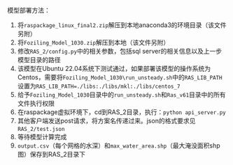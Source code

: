 模型部署方法：

1. 将`raspackage_linux_final2.zip`解压到本地anaconda3的环境目录（该文件另附）
2. 将`Foziling_Model_1030.zip`解压到本地（该文件另附）
3. 修改`RAS_2/config.py`中的相关参数，包括sql server的相关信息以及上一步模型目录的路径
4. 该模型在Ubuntu 22.04系统下测试通过，如果部署该模型的操作系统为Centos，需要将`Foziling_Model_1030\run_unsteady.sh`中的`RAS_LIB_PATH`设置为`RAS_LIB_PATH=./libs:./libs/mkl:./libs/centos_7 `
5. 给予`Foziling_Model_1030`目录中的`run_unsteady.sh`和`Ras_v61`目录中的所有文件执行权限
6. 在raspackage虚拟环境下，cd到RAS_2目录，执行：`python api_server.py`
7. 其他客户端发送post请求，将方案名传递过来。json的格式要求见`RAS_2/test.json`
8. 等待模型计算完成
9. `output.csv`（每个网格的水深）和`max_water_area.shp`（最大淹没面积shp图）保存到RAS_2目录下
